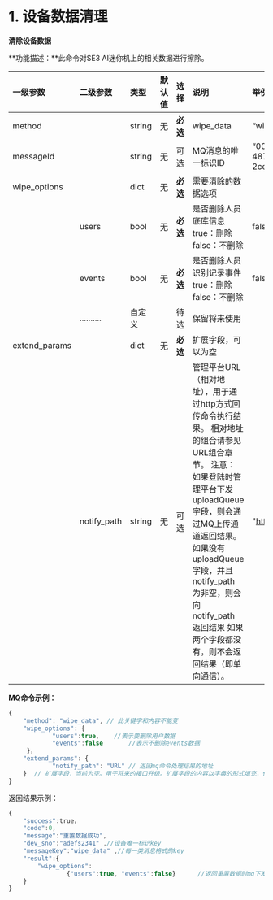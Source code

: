 # 1. 设备数据清理

**清除设备数据**

**功能描述：**此命令对SE3 AI迷你机上的相关数据进行擦除。

| 一级参数 | 二级参数 | 类型 | 默认值 | 选择 | 说明 | 举例 |
| :--- | :--- | :--- | :--- | :--- | :--- | :--- |
| method |  | string | 无 | **必选** | wipe\_data | “wipe\_data” |
| messageId |  | string | 无 | 可选 | MQ消息的唯一标识ID | “004a5b58-32e8-487e-a90a-2ce443877e7e” |
| wipe\_options |  | dict | 无 | **必选** | 需要清除的数据选项 |  |
|  | users | bool | 无 | **必选** | 是否删除人员底库信息 true：删除 false：不删除 | false |
|  | events | bool | 无 | **必选** | 是否删除人员识别记录事件 true：删除 false：不删除 | false |
|  | .......... | 自定义 |  | 待选 | 保留将来使用 |  |
| extend\_params |  | dict | 无 | **必选** | 扩展字段，可以为空 |  |
|  | notify\_path | string | 无 | 可选 | 管理平台URL（相对地址），用于通过http方式回传命令执行结果。 相对地址的组合请参见 URL组合章节。 注意：  如果登陆时管理平台下发 uploadQueue 字段，则会通过MQ上传通道返回结果。  如果没有 uploadQueue 字段，并且 notify\_path 为非空，则会向 notify\_path 返回结果 如果两个字段都没有，则不会返回结果（即单向通信）。 | "[http://ip:port:/getResult](http://ip:port:/getResult)" |

**MQ命令示例：**

```javascript
{
    "method": "wipe_data", // 此关键字和内容不能变
    "wipe_options": {
            "users":true,    //表示要删除用户数据
            "events":false       //表示不删除events数据
     }，
    "extend_params": {
            "notify_path": "URL" // 返回mq命令处理结果的地址
    }  // 扩展字段，当前为空。用于将来的接口升级。扩展字段的内容以字典的形式填充，但扩展字段本身为必选。
}
```

返回结果示例：

```javascript
{
    "success":true，
    "code":0,
    "message":"重置数据成功",
    "dev_sno":"adefs2341" ,//设备唯一标识key
    "messageKey":"wipe_data" ,//每一类消息格式的key
    "result":{
        "wipe_options":
                {"users":true, "events":false}      //返回重置数据时mq下发的重置选项                                                                    
    }
}
```

